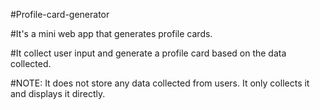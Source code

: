 #Profile-card-generator

#It's a mini web app that generates profile cards.

#It collect user input and generate a profile card based on the data collected.

#NOTE: It does not store any data collected from users. It only collects it and displays it directly.

